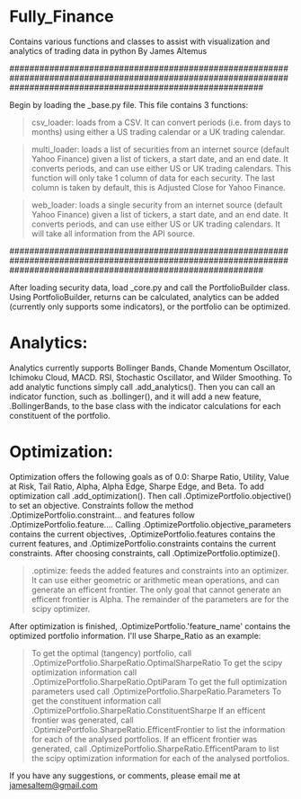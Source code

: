 # Fully_Finance
Contains various functions and classes to assist with visualization and analytics of trading data in python
By James Altemus

###################################################################################################################################################################

Begin by loading the _base.py file. This file contains 3 functions:
> csv_loader: loads from a CSV. It can convert periods (i.e. from days to months) using either a US trading calendar or a UK trading calendar.

> multi_loader: loads a list of securities from an internet source (default Yahoo Finance) given a list of tickers, a start date, and an end date.
		It converts periods, and can use either US or UK trading calendars. This function will only take 1 column of data for each security.
		The last column is taken by default, this is Adjusted Close for Yahoo Finance.

> web_loader: loads a single security from an internet source (default Yahoo Finance) given a list of tickers, a start date, and an end date.
	      It converts periods, and can use either US or UK trading calendars. It will take all information from the API source.

###################################################################################################################################################################

After loading security data, load _core.py and call the PortfolioBuilder class.
Using PortfolioBuilder, returns can be calculated, analytics can be added (currently only supports some indicators), or the portfolio can be optimized.

# Analytics:
Analytics currently supports Bollinger Bands, Chande Momentum Oscillator, Ichimoku Cloud, MACD. RSI, Stochastic Oscillator, and Wilder Smoothing.
To add analytic functions simply call .add_analytics(). Then you can call an indicator function, such as .bollinger(), and it will add a new feature, .BollingerBands,
to the base class with the indicator calculations for each constituent of the portfolio.

# Optimization:
Optimization offers the following goals as of 0.0: Sharpe Ratio, Utility, Value at Risk, Tail Ratio, Alpha, Alpha Edge, Sharpe Edge, and Beta.
To add optimization call .add_optimization(). Then call .OptimizePortfolio.objective() to set an objective. Constraints follow the method .OptimizePortfolio.constraint...
and features follow .OptimizePortfolio.feature.... Calling .OptimizePortfolio.objective_parameters contains the current objectives, .OptimizePortfolio.features
contains the current features, and .OptimizePortfolio.constraints contains the current constraints. After choosing constraints, call .OptimizePortfolio.optimize().
> .optimize: feeds the added features and constraints into an optimizer. It can use either geometric or arithmetic mean operations, and can generate an efficent frontier.
	     The only goal that cannot generate an efficent frontier is Alpha. The remainder of the parameters are for the scipy optimizer.

After optimization is finished, .OptimizePortfolio.'feature_name' contains the optimized portfolio information. I'll use Sharpe_Ratio as an example:
> To get the optimal (tangency) portfolio, call .OptimizePortfolio.SharpeRatio.OptimalSharpeRatio
> To get the scipy optimization information call .OptimizePortfolio.SharpeRatio.OptiParam
> To get the full optimization parameters used call .OptimizePortfolio.SharpeRatio.Parameters
> To get the constituent information call .OptimizePortfolio.SharpeRatio.ConstituentSharpe
> If an efficent frontier was generated, call .OptimizePortfolio.SharpeRatio.EfficentFrontier to list the information for each of the analysed portfolios.
> If an efficent frontier was generated, call .OptimizePortfolio.SharpeRatio.EfficentParam to list the scipy optimization information for each of the analysed portfolios.

If you have any suggestions, or comments, please email me at jamesaltem@gmail.com
